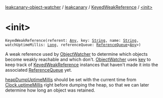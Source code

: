[leakcanary-object-watcher](../../index.md) / [leakcanary](../index.md) / [KeyedWeakReference](index.md) / [&lt;init&gt;](./-init-.md)

# &lt;init&gt;

`KeyedWeakReference(referent: `[`Any`](https://kotlinlang.org/api/latest/jvm/stdlib/kotlin/-any/index.html)`, key: `[`String`](https://kotlinlang.org/api/latest/jvm/stdlib/kotlin/-string/index.html)`, name: `[`String`](https://kotlinlang.org/api/latest/jvm/stdlib/kotlin/-string/index.html)`, watchUptimeMillis: `[`Long`](https://kotlinlang.org/api/latest/jvm/stdlib/kotlin/-long/index.html)`, referenceQueue: `[`ReferenceQueue`](https://docs.oracle.com/javase/6/docs/api/java/lang/ref/ReferenceQueue.html)`<`[`Any`](https://kotlinlang.org/api/latest/jvm/stdlib/kotlin/-any/index.html)`>)`

A weak reference used by [ObjectWatcher](../-object-watcher/index.md) to determine which objects become weakly reachable
and which don't. [ObjectWatcher](../-object-watcher/index.md) uses [key](key.md) to keep track of [KeyedWeakReference](index.md) instances that
haven't made it into the associated [ReferenceQueue](https://docs.oracle.com/javase/6/docs/api/java/lang/ref/ReferenceQueue.html) yet.

[heapDumpUptimeMillis](heap-dump-uptime-millis.md) should be set with the current time from [Clock.uptimeMillis](../-clock/uptime-millis.md) right
before dumping the heap, so that we can later determine how long an object was retained.

